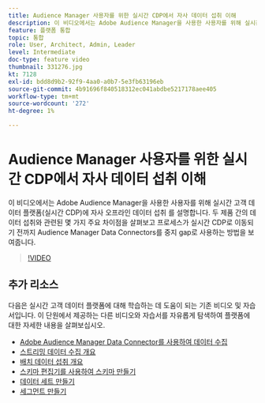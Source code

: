 ```yaml
---
title: Audience Manager 사용자를 위한 실시간 CDP에서 자사 데이터 섭취 이해
description: 이 비디오에서는 Adobe Audience Manager을 사용한 사용자를 위해 실시간 고객 데이터 플랫폼(실시간 CDP)에 자사 오프라인 데이터 섭취 를 설명합니다. 두 제품 간의 데이터 섭취와 관련된 몇 가지 주요 차이점을 살펴보고 프로세스가 실시간 CDP로 이동되기 전까지 Audience Manager Data Connectors를 중지 gap로 사용하는 방법을 보여줍니다.
feature: 플랫폼 통합
topic: 통합
role: User, Architect, Admin, Leader
level: Intermediate
doc-type: feature video
thumbnail: 331276.jpg
kt: 7128
exl-id: bdd8d9b2-92f9-4aa0-a0b7-5e3fb63196eb
source-git-commit: 4b91696f840518312ec041abdbe5217178aee405
workflow-type: tm+mt
source-wordcount: '272'
ht-degree: 1%

---
```


# Audience Manager 사용자를 위한 실시간 CDP에서 자사 데이터 섭취 이해

이 비디오에서는 Adobe Audience Manager을 사용한 사용자를 위해 실시간 고객 데이터 플랫폼(실시간 CDP)에 자사 오프라인 데이터 섭취 를 설명합니다. 두 제품 간의 데이터 섭취와 관련된 몇 가지 주요 차이점을 살펴보고 프로세스가 실시간 CDP로 이동되기 전까지 Audience Manager Data Connectors를 중지 gap로 사용하는 방법을 보여줍니다.


>[!VIDEO](https://video.tv.adobe.com/v/331276/?quality=12&learn=on)

## 추가 리소스

다음은 실시간 고객 데이터 플랫폼에 대해 학습하는 데 도움이 되는 기존 비디오 및 자습서입니다. 이 단원에서 제공하는 다른 비디오와 자습서를 자유롭게 탐색하여 플랫폼에 대한 자세한 내용을 살펴보십시오.

* [Adobe Audience Manager Data Connector를 사용하여 데이터 수집](https://experienceleague.adobe.com/docs/platform-learn/tutorials/sources/ingest-data-from-aam.html?lang=en#sources)
* [스트리밍 데이터 수집 개요](https://experienceleague.adobe.com/docs/platform-learn/tutorials/data-ingestion/understanding-streaming-ingestion.html?lang=en#data-ingestion)
* [배치 데이터 섭취 개요](https://experienceleague.adobe.com/docs/platform-learn/tutorials/data-ingestion/batch-ingestion-overview.html?lang=en#data-ingestion)
* [스키마 편집기를 사용하여 스키마 만들기](https://experienceleague.adobe.com/docs/experience-platform/xdm/tutorials/create-schema-ui.html?lang=en#getting-started)
* [데이터 세트 만들기](https://experienceleague.adobe.com/docs/platform-learn/getting-started-for-data-architects-and-data-engineers/create-datasets.html?lang=en#permissions-required)
* [세그먼트 만들기](https://experienceleague.adobe.com/docs/platform-learn/tutorials/segments/create-segments.html?lang=en#segments)
